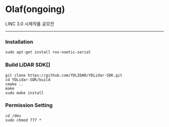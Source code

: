 # Olaf(ongoing)
LINC 3.0 시제작품 공모전

---

### Installation
```
sudo apt-get install ros-noetic-serial
```

### Build LiDAR SDK[]
```
git clone https://github.com/YDLIDAR/YDLidar-SDK.git
cd YDLidar-SDK/build
cmake ..
make
sudo make install
```

### Permission Setting
```
cd /dev
sudo chmod 777 *
```
